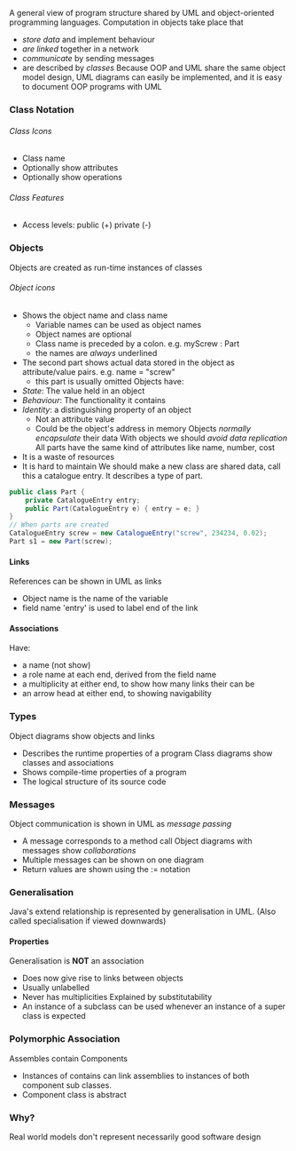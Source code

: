 A general view of program structure shared by UML and object-oriented programming languages.
Computation in objects take place that
- *store data* and implement behaviour
- *are linked* together in a network
- *communicate* by sending messages
- are described by *classes*
Because OOP and UML share the same object model design, UML diagrams can easily be implemented, and it is easy to document OOP programs with UML
### Class Notation
###### Class Icons
- Class name
- Optionally show attributes
- Optionally show operations
###### Class Features
- Access levels: public (+) private (-)
### Objects
Objects are created as run-time instances of classes 
###### Object icons
- Shows the object name and class name
	-  Variable names can be used as object names
	-  Object names are optional
	- Class name is preceded by a colon. e.g. myScrew : Part
	- the names are *always* underlined
- The second part shows actual data stored in the object as attribute/value pairs. e.g. name = "screw"
	- this part is usually omitted
Objects have:
- *State*: The value held in an object
- *Behaviour*: The functionality it contains
- *Identity*: a distinguishing property of an object
	- Not an attribute value
	- Could be the object's address in memory
Objects *normally encapsulate* their data
With objects we should *avoid data replication*
All parts have the same kind of attributes like name, number, cost
- It is a waste of resources
- It is hard to maintain
We should make a new class are shared data, call this a catalogue entry. It describes a type of part.
```java
public class Part {
	private CatalogueEntry entry;
	public Part(CatalogueEntry e) { entry = e; }
}
// When parts are created
CatalogueEntry screw = new CatalogueEntry("screw", 234234, 0.02);
Part s1 = new Part(screw);
```
#### Links
References can be shown in UML as links
- Object name is the name of the variable
- field name 'entry' is used to label end of the link
#### Associations
Have:
- a name (not show)
- a role name at each end, derived from the field name
- a multiplicity at either end, to show how many links their can be
- an arrow head at either end, to showing navigability
### Types
Object diagrams show objects and links
- Describes the runtime properties of a program
Class diagrams show classes and associations
- Shows compile-time properties of a program
- The logical structure of its source code
### Messages
Object communication is shown in UML as *message passing* 
- A message corresponds to a method call
Object diagrams with messages show *collaborations*
- Multiple messages can be shown on one diagram
- Return values are shown using the := notation
### Generalisation
Java's extend relationship is represented by generalisation in UML. (Also called specialisation if viewed downwards)
#### Properties
Generalisation is **NOT** an association
- Does now give rise to links between objects
- Usually unlabelled
- Never has multiplicities
Explained by substitutability
- An instance of a subclass can be used whenever an instance of a super class is expected
### Polymorphic Association
Assembles contain Components
- Instances of contains can link assemblies to instances of both component sub classes.
- Component class is abstract
### Why?
Real world models don't represent necessarily good software design